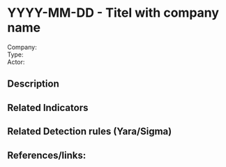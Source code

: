 # YYYY-MM-DD - Titel with company name
Company:    
Type:   
Actor:   

## Description  

## Related Indicators

## Related Detection rules (Yara/Sigma)

## References/links:  
